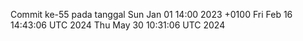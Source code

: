 Commit ke-55 pada tanggal Sun Jan 01 14:00 2023 +0100
Fri Feb 16 14:43:06 UTC 2024
Thu May 30 10:31:06 UTC 2024
